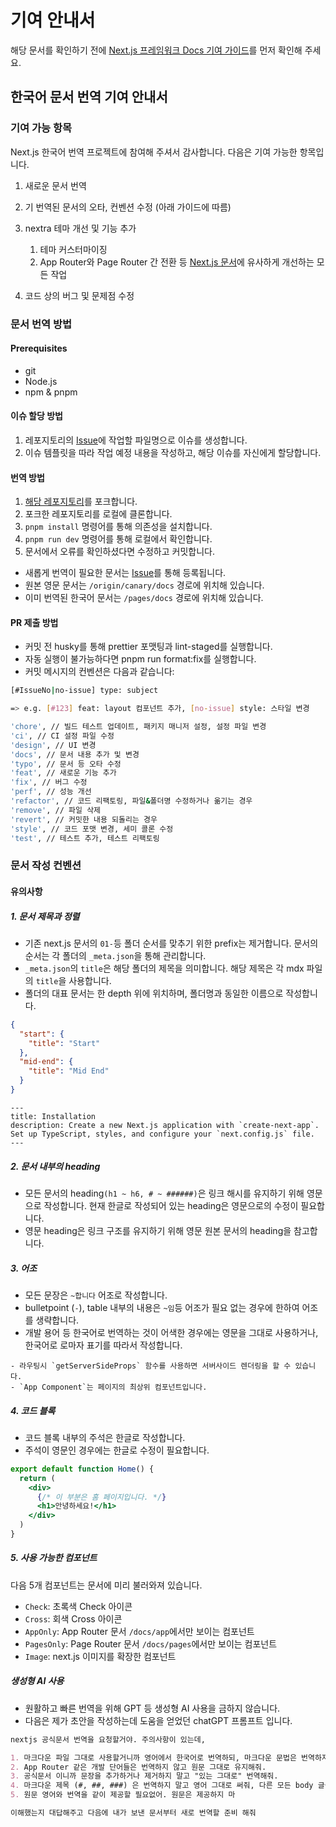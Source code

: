 # 기여 안내서

해당 문서를 확인하기 전에 [Next.js 프레임워크 Docs 기여 가이드](/docs/community/contribution-guide)를 먼저 확인해 주세요.

## 한국어 문서 번역 기여 안내서

### 기여 가능 항목

Next.js 한국어 번역 프로젝트에 참여해 주셔서 감사합니다. 다음은 기여 가능한 항목입니다.

1. 새로운 문서 번역
2. 기 번역된 문서의 오타, 컨벤션 수정 (아래 가이드에 따름)
3. nextra 테마 개선 및 기능 추가

   1. 테마 커스터마이징
   2. App Router와 Page Router 간 전환 등 [Next.js 문서](https://nextjs.org/docs)에 유사하게 개선하는 모든 작업

4. 코드 상의 버그 및 문제점 수정

### 문서 번역 방법

#### Prerequisites

- git
- Node.js
- npm & pnpm

#### 이슈 할당 방법

1. 레포지토리의 [Issue](https://github.com/luciancah/nextjs-ko)에 작업할 파일명으로 이슈를 생성합니다.
2. 이슈 템플릿을 따라 작업 예정 내용을 작성하고, 해당 이슈를 자신에게 할당합니다.

#### 번역 방법

1. [해당 레포지토리](https://github.com/luciancah/nextjs-ko)를 포크합니다.
2. 포크한 레포지토리를 로컬에 클론합니다.
3. `pnpm install` 명령어를 통해 의존성을 설치합니다.
4. `pnpm run dev` 명령어를 통해 로컬에서 확인합니다.
5. 문서에서 오류를 확인하셨다면 수정하고 커밋합니다.

- 새롭게 번역이 필요한 문서는 [Issue](https://github.com/luciancah/nextjs-ko/issues)를 통해 등록됩니다.
- 원본 영문 문서는 `/origin/canary/docs` 경로에 위치해 있습니다.
- 이미 번역된 한국어 문서는 `/pages/docs` 경로에 위치해 있습니다.

#### PR 제출 방법

- 커밋 전 husky를 통해 prettier 포맷팅과 lint-staged를 실행합니다.
- 자동 실행이 불가능하다면 pnpm run format:fix를 실행합니다.
- 커밋 메시지의 컨벤션은 다음과 같습니다:

```bash
[#IssueNo|no-issue] type: subject

=> e.g. [#123] feat: layout 컴포넌트 추가, [no-issue] style: 스타일 변경

'chore', // 빌드 테스트 업데이트, 패키지 매니저 설정, 설정 파일 변경
'ci', // CI 설정 파일 수정
'design', // UI 변경
'docs', // 문서 내용 추가 및 변경
'typo', // 문서 등 오타 수정
'feat', // 새로운 기능 추가
'fix', // 버그 수정
'perf', // 성능 개선
'refactor', // 코드 리팩토링, 파일&폴더명 수정하거나 옮기는 경우
'remove', // 파일 삭제
'revert', // 커밋한 내용 되돌리는 경우
'style', // 코드 포맷 변경, 세미 콜론 수정
'test', // 테스트 추가, 테스트 리팩토링
```

### 문서 작성 컨벤션

#### 유의사항

##### 1. 문서 제목과 정렬

- 기존 next.js 문서의 `01-`등 폴더 순서를 맞추기 위한 prefix는 제거합니다. 문서의 순서는 각 폴더의 `_meta.json`을 통해 관리합니다.
- `_meta.json`의 `title`은 해당 폴더의 제목을 의미합니다. 해당 제목은 각 mdx 파일의 `title`을 사용합니다.
- 폴더의 대표 문서는 한 depth 위에 위치하며, 폴더명과 동일한 이름으로 작성합니다.

```json filename="_meta.json"
{
  "start": {
    "title": "Start"
  },
  "mid-end": {
    "title": "Mid End"
  }
}
```

```mdx filename="installation.mdx"
---
title: Installation
description: Create a new Next.js application with `create-next-app`. Set up TypeScript, styles, and configure your `next.config.js` file.
---
```

##### 2. 문서 내부의 heading

- 모든 문서의 heading`(h1 ~ h6, # ~ ######)`은 링크 해시를 유지하기 위해 영문으로 작성합니다. 현재 한글로 작성되어 있는 heading은 영문으로의 수정이 필요합니다.
- 영문 heading은 링크 구조를 유지하기 위해 영문 원본 문서의 heading을 참고합니다.

##### 3. 어조

- 모든 문장은 `~합니다` 어조로 작성합니다.
- bulletpoint (`-`), table 내부의 내용은 `~임`등 어조가 필요 없는 경우에 한하여 어조를 생략합니다.
- 개발 용어 등 한국어로 번역하는 것이 어색한 경우에는 영문을 그대로 사용하거나, 한국어로 로마자 표기를 따라서 작성합니다.

```mdx filename="example.mdx"
- 라우팅시 `getServerSideProps` 함수를 사용하면 서버사이드 렌더링을 할 수 있습니다.
- `App Component`는 페이지의 최상위 컴포넌트입니다.
```

##### 4. 코드 블록

- 코드 블록 내부의 주석은 한글로 작성합니다.
- 주석이 영문인 경우에는 한글로 수정이 필요합니다.

```jsx filename="pages/index.js"
export default function Home() {
  return (
    <div>
      {/* 이 부분은 홈 페이지입니다. */}
      <h1>안녕하세요!</h1>
    </div>
  )
}
```

##### 5. 사용 가능한 컴포넌트

다음 5개 컴포넌트는 문서에 미리 불러와져 있습니다.

- `Check`: 초록색 Check 아이콘 <Check />
- `Cross`: 회색 Cross 아이콘 <Cross />
- `AppOnly`: App Router 문서 `/docs/app`에서만 보이는 컴포넌트
- `PagesOnly`: Page Router 문서 `/docs/pages`에서만 보이는 컴포넌트
- `Image`: next.js 이미지를 확장한 컴포넌트

##### 생성형 AI 사용

- 원활하고 빠른 번역을 위해 GPT 등 생성형 AI 사용을 금하지 않습니다.
- 다음은 제가 초안을 작성하는데 도움을 얻었던 chatGPT 프롬프트 입니다.

```markdown
nextjs 공식문서 번역을 요청할거야. 주의사항이 있는데,

1. 마크다운 파일 그대로 사용할거니까 영어에서 한국어로 번역하되, 마크다운 문법은 번역하지 않도록 조심해줘.
2. App Router 같은 개발 단어들은 번역하지 않고 원문 그대로 유지해줘.
3. 공식문서 이니까 문장을 추가하거나 제거하지 말고 "있는 그대로" 번역해줘.
4. 마크다운 제목 (#, ##, ###) 은 번역하지 말고 영어 그대로 써줘, 다른 모든 body 글들은 번역해주면 돼
5. 원문 영어와 번역을 같이 제공할 필요없어. 원문은 제공하지 마

이해했는지 대답해주고 다음에 내가 보낸 문서부터 새로 번역할 준비 해줘
```
